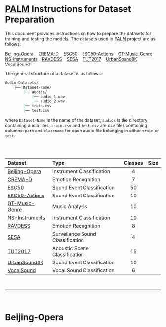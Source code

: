 <h1 id="dataset"><a href="https://github.com/asif-hanif/palm">PALM</a> Instructions for Dataset Preparation</h1>

This document provides instructions on how to prepare the datasets for training and testing the models. The datasets used in [PALM](https://github.com/asif-hanif/palm) project are as follows: 


[Beijing-Opera](https://compmusic.upf.edu/bo-perc-dataset)&nbsp;&nbsp;&nbsp;
[CREMA-D](https://github.com/CheyneyComputerScience/CREMA-D)&nbsp;&nbsp;&nbsp;
[ESC50](https://github.com/karolpiczak/ESC-50)&nbsp;&nbsp;&nbsp; 
[ESC50-Actions](https://github.com/karolpiczak/ESC-50)&nbsp;&nbsp;&nbsp;
[GT-Music-Genre](https://www.kaggle.com/datasets/andradaolteanu/gtzan-dataset-music-genre-classification)&nbsp;&nbsp;&nbsp;
[NS-Instruments](https://magenta.tensorflow.org/datasets/nsynth)&nbsp;&nbsp;&nbsp;
[RAVDESS](https://zenodo.org/records/1188976#.YFZuJ0j7SL8)&nbsp;&nbsp;&nbsp;
[SESA](https://zenodo.org/records/3519845)&nbsp;&nbsp;&nbsp;
[TUT2017](https://zenodo.org/records/400515)&nbsp;&nbsp;&nbsp;
[UrbanSound8K](https://urbansounddataset.weebly.com/urbansound8k.html)&nbsp;&nbsp;&nbsp;
[VocalSound](https://github.com/YuanGongND/vocalsound)&nbsp;&nbsp;&nbsp;


The general structure of a dataset is as follows:

```bash
Audio-Datasets/
    ├── Dataset-Name/
        |── audios/
            |── audio_1.wav
            |── audio_2.wav
        |── train.csv
        |── test.csv
 ```

where `Dataset-Name` is the name of the dataset, `audios` is the directory containing audio files, `train.csv` and `test.csv` are csv files containing columns: `path` and `classname` for each audio file belonging in either `train` or `test`. 

<br>
<br>

| Dataset | Type | Classes | Size |
|:-- |:-- |:--: |:--: |
| [Beijing-Opera](#beijingopera) | Instrument Classification | 4 |
| [CREMA-D](#cremad) | Emotion Recognition | 7 | 
| [ESC50](#esc50) | Sound Event Classification | 50 | 
| [ESC50-Actions](#esc50_actions) | Sound Event Classification | 10 | 
| [GT-Music-Genre](#gt_music_genre) | Music Analysis | 10 | 
| [NS-Instruments](#ns_instruments) | Instrument Classification | 10 | 
| [RAVDESS](#ravdess) | Emotion Recognition | 8 | 
| [SESA](#sesa) | Surveilance Sound Classification | 4 | 
| [TUT2017](#tut2017) | Acoustic Scene Classification | 15 | 
| [UrbanSound8K](#urbansound8k) | Sound Event Classification | 10 | 
| [VocalSound](#vocalsound) | Vocal Sound Classification | 6 | 

<br>
<hr>
<br>

# Beijing-Opera

